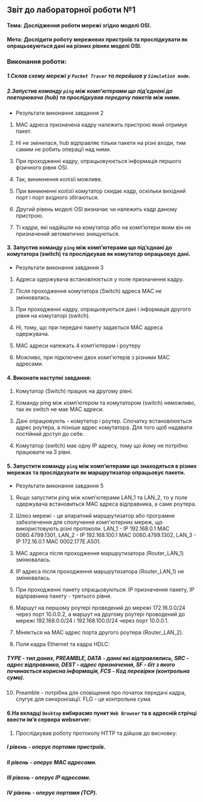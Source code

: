 ## Звіт до лабораторної роботи №1

#### Тема: Дослідження роботи мережі згідно моделі OSI.

#### Мета: Дослідити роботу мережевих пристроїв та прослідкувати як опрацьовуються дані на різних рівнях моделі OSI.

### Виконання роботи:

##### 1.Склав схему мережі у `Packet Tracer` та перейшов у `Simulation mode`.

##### 2.Запустив команду `ping` між комп’ютерами що під’єднані до повторювача (hub) та прослідкував передачу пакетів між ними.

- Результати виконання завдання 2 

1) MAC адреса призначена кадру належить пристрою який отримує пакет.

2) Ні не змінилася, hub відправляє тільки пакети на різні входи, тим самим не робить операції над ними.

3) При проходженні кадру, опрацьовуюється інформація першого фізичного рівня ОSI.

4) Так, виникнення колізії можливе.

5) При виникненні колізії комутатор скидає кадр, оскільки вихідний порт і порт вхідного збігаються.

6) Другий рівень моделі OSI визначає чи належить кадр даному пристрою.

7) Ті кадри, які надійшли на комутатор або на комп’ютери яким він не призначений автоматично знищуються.

#### 3. Запустив команду `ping` між комп’ютерами що під’єднані до комутатора (switch) та прослідкував як комутатор опрацьовує дані.

- Результати виконання завдання 3

1) Адреса одержувача встановлюється у поле призначення кадру.

2) Після проходження комутатора (Switch) адреса MAC не змінювалась.

3) При проходженні кадру, опрацьовуються дані і інформація другого рівня на комутаторі (switch).

4) Ні, тому, що при передачі пакету задається MAC адреса одержувача.

6) МАС адреси належать 4 комп’ютерам і роутеру 

7) Можливо, при підключені двох комп'ютерів з різними MAC адресами.

#### 4. Виконати наступні завдання:

1) Комутатор (Switch) працює на другому рівні.

2) Команду ping між комп’ютером та комутатором (switch) неможливо, так як switch не має MAC адреси.

3) Дані опрацювують - комутатор і роутер. Спочатку встановлюється адрес роутера, а пізніше адрес комутатора. Для того щоб надавати постійний доступ до себе.

4) Комутатор (switch) має одну ІР адресу, тому що йому не потрібно працювати на 3 рівні.

#### 5. Запустити команду `ping` між комп’ютерами що знаходяться в різних мережах та прослідкувати як маршрутизатор опрацьовує пакети.
- Результати виконання завдання 5

1) Якщо запустити ping між комп’ютерами LAN_1 та LAN_2, то у поле одержувача встановиться MAC адреса відправника, а саме роутера.

2) Шлюз мережі - це апаратний маршрутизатор або програмне забезпечення для сполучення комп'ютерних мереж, що використовують різні протоколи. LAN_1 - IP 192.168.0.1 MAC 0060.4799.1301, LAN_2 - IP 192.168.100.1 MAC 0060.4799.1302, LAN_3 - IP 172.16.0.1 MAC 0002.177E.A501.

3) MAC адреса після проходження маршрутизатора (Router_LAN_1) змінювалась.

4) ІР адреса після проходження маршрутизатора (Router_LAN_1) не змінювалась.

5) При проходженні пакету опрацьовуються: IP призначення пакету, IP відправника пакету - третього рівня.

7) Маршут на першому роутері проведений до мережі 172.16.0.0/24 через порт 10.0.0.2, а маршут на другому роутері проводений до мережі 192.168.0.0/24 і 192.168.100.0/24 через порт 10.0.0.1.

8) Міняється на MAC адрес порта другого роутера (Router_LAN_2).

9) Поля кадра Ethernet та кадра HDLC:

##### TYPE - тип даних, PREAMBLE, DATA - данні які відправлялись, SRC - адрес відправника, DEST - адрес призначення, SF - біт з якого починається корисна інформація, FCS - Код перевірки (контрольна сума).

10) Preamble - потрібна для сповіщення про початок передачі кадра, слугує для синхронізації. FLG - це контрольна сума

#### 6.На вкладці `Desktop` вибираємо пункт `Web Browser` та в адресній стрічці ввести ім’я сервера webserver:
1) Прослідкував роботу протоколу HTTP та дійшов до висновку: 
  ##### I рівень - оперує портами пристроїв. 
  ##### II рівень - оперує MAC адресами.
  ##### ІII рівень - оперує IP адресами. 
  ##### IV рівень - оперує портами (TCP).
